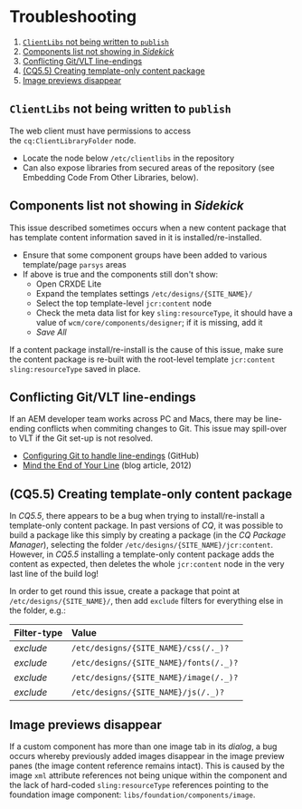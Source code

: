 # Troubleshooting

<!-- MarkdownTOC -->

1. [`ClientLibs` not being written to `publish`](#clientlibs-not-being-written-to-publish)
1. [Components list not showing in _Sidekick_](#components-list-not-showing-in-sidekick)
1. [Conflicting Git/VLT line-endings](#conflicting-gitvlt-line-endings)
1. [\(CQ5.5\) Creating template-only content package](#cq55-creating-template-only-content-package)
1. [Image previews disappear](#image-previews-disappear)

<!-- /MarkdownTOC -->

## `ClientLibs` not being written to `publish`

The web client must have permissions to access the `cq:ClientLibraryFolder` node.

-   Locate the node below `/etc/clientlibs` in the repository
-   Can also expose libraries from secured areas of the repository (see Embedding Code From Other Libraries, below).

## Components list not showing in _Sidekick_

This issue described sometimes occurs when a new content package that has template content information saved in it is installed/re-installed.

-   Ensure that some component groups have been added to various template/page `parsys` areas
-   If above is true and the components still don't show:
    -   Open CRXDE Lite
    -   Expand the templates settings `/etc/designs/{SITE_NAME}/`
    -   Select the top template-level `jcr:content` node
    -   Check the meta data list for key `sling:resourceType`, it should have a value of `wcm/core/components/designer`; if it is missing, add it
    -   _Save All_

If a content package install/re-install is the cause of this issue, make sure the content package is re-built with the root-level template `jcr:content` `sling:resourceType` saved in place.

## Conflicting Git/VLT line-endings

If an AEM developer team works across PC and Macs, there may be line-ending conflicts when commiting changes to Git. This issue may spill-over to VLT if the Git set-up is not resolved.

-   [Configuring Git to handle line-endings](https://help.github.com/en/articles/configuring-git-to-handle-line-endings) (GitHub)
-   [Mind the End of Your Line](https://adaptivepatchwork.com/2012/03/01/mind-the-end-of-your-line/) (blog article, 2012)

## (CQ5.5) Creating template-only content package

In _CQ5.5_, there appears to be a bug when trying to install/re-install a template-only content package. In past versions of _CQ_, it was possible to build a package like this simply by creating a package (in the _CQ Package Manager_), selecting the folder `/etc/designs/{SITE_NAME}/jcr:content`. However, in _CQ5.5_ installing a template-only content package adds the content as expected, then deletes the whole `jcr:content` node in the very last line of the build log!

In order to get round this issue, create a package that point at `/etc/designs/{SITE_NAME}/`, then add `exclude` filters for everything else in the folder, e.g.:

| Filter-type | Value                                  |
| :---------- | :------------------------------------- |
| _exclude_   | `/etc/designs/{SITE_NAME}/css(/._)?`   |
| _exclude_   | `/etc/designs/{SITE_NAME}/fonts(/._)?` |
| _exclude_   | `/etc/designs/{SITE_NAME}/image(/._)?` |
| _exclude_   | `/etc/designs/{SITE_NAME}/js(/._)?`    |

## Image previews disappear

If a custom component has more than one image tab in its _dialog_, a bug occurs whereby previously added images disappear in the image preview panes (the image content reference remains intact). This is caused by the image `xml` attribute references not being unique within the component and the lack of hard-coded `sling:resourceType` references pointing to the foundation image component: `libs/foundation/components/image`.
